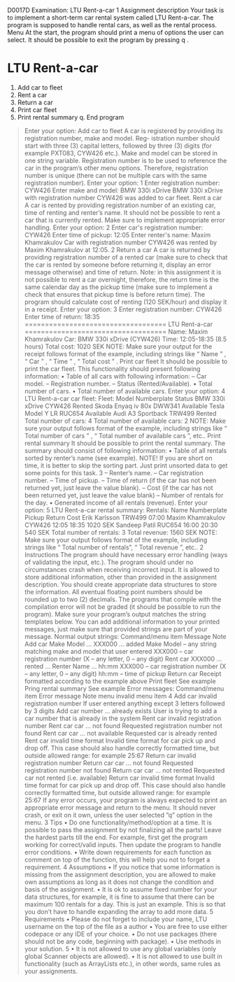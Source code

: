D0017D Examination: LTU Rent-a-car
1 Assignment description
Your task is to implement a short-term car rental system called LTU Rent-a-car. The program is
supposed to handle rental cars, as well as the rental process.
Menu At the start, the program should print a menu of options the user can select. It should be
possible to exit the program by pressing q .
# LTU Rent-a-car
1. Add car to fleet
2. Rent a car
3. Return a car
4. Print car fleet
5. Print rental summary
q. End program
> Enter your option:
Add car to fleet A car is registered by providing its registration number, make and model. Reg-
istration number should start with three (3) capital letters, followed by three (3) digits (for example
PXT083, CYW426 etc.). Make and model can be stored in one string variable. Registration number
is to be used to reference the car in the program’s other menu options. Therefore, registration number
is unique (there can not be multiple cars with the same registration number).
> Enter your option: 1
> Enter registration number: CYW426
> Enter make and model: BMW 330i xDrive
BMW 330i xDrive with registration number CYW426 was added to car fleet.
Rent a car A car is rented by providing registration number of an existing car, time of renting and
renter’s name. It should not be possible to rent a car that is currently rented. Make sure to implement
appropriate error handling.
> Enter your option: 2
> Enter car's registration number: CYW426
> Enter time of pickup: 12:05
> Enter renter's name: Maxim Khamrakulov
Car with registration number CYW426 was rented by Maxim Khamrakulov at 12:05.
2
Return a car A car is returned by providing registration number of a rented car (make sure to
check that the car is rented by someone before returning it, display an error message otherwise) and
time of return. Note: in this assignment it is not possible to rent a car overnight, therefore, the return
time is the same calendar day as the pickup time (make sure to implement a check that ensures that
pickup time is before return time).
The program should calculate cost of renting (120 SEK/hour) and display it in a receipt.
> Enter your option: 3
> Enter registration number: CYW426
> Enter time of return: 18:35
===================================
LTU Rent-a-car
===================================
Name: Maxim Khamrakulov
Car: BMW 330i xDrive (CYW426)
Time: 12:05-18:35 (8.5 hours)
Total cost: 1020 SEK
NOTE: Make sure your output for the receipt follows format of the example, including strings like “ Name ” ,
“ Car ” , “ Time ” , “ Total cost ” .
Print car fleet It should be possible to print the car fleet. This functionality should present following
information:
• Table of all cars with following information:
– Car model.
– Registration number.
– Status (Rented/Available).
• Total number of cars.
• Total number of available cars.
> Enter your option: 4
LTU Rent-a-car car fleet:
Fleet:
Model Numberplate Status
BMW 330i xDrive CYW426 Rented
Skoda Enyaq iv 80x DWW341 Available
Tesla Model Y LR RUC654 Available
Audi A3 Sportback TRW499 Rented
Total number of cars: 4
Total number of available cars: 2
NOTE: Make sure your output follows format of the example, including strings like “ Total number of
cars ” , “ Total number of available cars ”, etc..
Print rental summary It should be possible to print the rental summary. The summary should
consist of following information:
• Table of all rentals sorted by renter’s name (see example). NOTE! If you are short on time, it is
better to skip the sorting part. Just print unsorted data to get some points for this task.
3
– Renter’s name.
– Car registration number.
– Time of pickup.
– Time of return (if the car has not been returned yet, just leave the value blank).
– Cost (if the car has not been returned yet, just leave the value blank)
– Number of rentals for the day.
• Generated income of all rentals (revenue).
> Enter your option: 5
LTU Rent-a-car rental summary:
Rentals:
Name Numberplate Pickup Return Cost
Erik Karlsson TRW499 07:00
Maxim Khamrakulov CYW426 12:05 18:35 1020 SEK
Sandeep Patil RUC654 16:00 20:30 540 SEK
Total number of rentals: 3
Total revenue: 1560 SEK
NOTE: Make sure your output follows format of the example, including strings like “ Total number of
rentals”, “ Total revenue ”, etc..
2 Instructions
The program should have necessary error handling (ways of validating the input, etc.). The program
should under no circumstances crash when receiving incorrect input. It is allowed to store additional
information, other than provided in the assignment description. You should create appropriate data
structures to store the information. All eventual floating point numbers should be rounded up to two
(2) decimals. The programs that compile with the compilation error will not be graded (it should be
possible to run the program).
Make sure your program’s output matches the string templates below. You can add additional information to
your printed messages, just make sure that provided strings are part of your message.
Normal output strings:
Command/menu item Message Note
Add car Make Model ... XXX000 ... added Make Model – any string matching
make and model that user entered
XXX000 – car registration number (X –
any letter, 0 – any digit)
Rent car XXX000 ... rented ... Renter Name ...
hh:mm
XXX000 – car registration number (X –
any letter, 0 – any digit)
hh:mm – time of pickup
Return car Receipt formatted according to the
example above
Print fleet See example
Pring rental summary See example
Error messages:
Command/menu item Error message Note
menu invalid menu item
4
Add car invalid registration number If user entered anything except 3 letters
followed by 3 digits
Add car number ... already exists User is trying to add a car number that is
already in the system
Rent car invalid registration number
Rent car car ... not found Requested registration number not found
Rent car car ... not available Requested car is already rented
Rent car invalid time format Invalid time format for car pick up and
drop off. This case should also handle
correctly formatted time, but outside
allowed range: for example 25:67
Return car invalid registration number
Return car car ... not found Requested registration number not found
Return car car ... not rented Requested car not rented (i.e. available)
Return car invalid time format Invalid time format for car pick up and
drop off. This case should also handle
correctly formatted time, but outside
allowed range: for example 25:67
If any error occurs, your program is always expected to print an appropriate error message and
return to the menu. It should never crash, or exit on it own, unless the user selected ”q” option in the
menu.
3 Tips
• Do one functionality/method/option at a time. It is possible to pass the assignment by not
finalizing all the parts! Leave the hardest parts till the end. For example, first get the program
working for correct/valid inputs. Then update the program to handle error conditions.
• Write down requirements for each function as comment on top of the function, this will help you
not to forget a requirement.
4 Assumptions
• If you notice that some information is missing from the assignment description, you are allowed
to make own assumptions as long as it does not change the condition and basis of the assignment.
• It is ok to assume fixed number for your data structures, for example, it is fine to assume that
there can be maximum 100 rentals for a day. This is just an example. This is so that you don’t
have to handle expanding the array to add more data.
5 Requirements
• Please do not forget to include your name, LTU username on the top of the file as
a author
• You are free to use either codepace or any IDE of your choice.
• Do not use packages (there should not be any code, beginning with package).
• Use methods in your solution.
5
• It is not allowed to use any global variables (only global Scanner objects are allowed).
• It is not allowed to use built in functionality (such as ArrayLists etc.), in other words, same
rules as your assignments.

